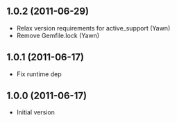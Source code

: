 ## 1.0.2 (2011-06-29)

* Relax version requirements for active_support (Yawn)
* Remove Gemfile.lock (Yawn)

## 1.0.1 (2011-06-17)

* Fix runtime dep

## 1.0.0 (2011-06-17)

* Initial version
